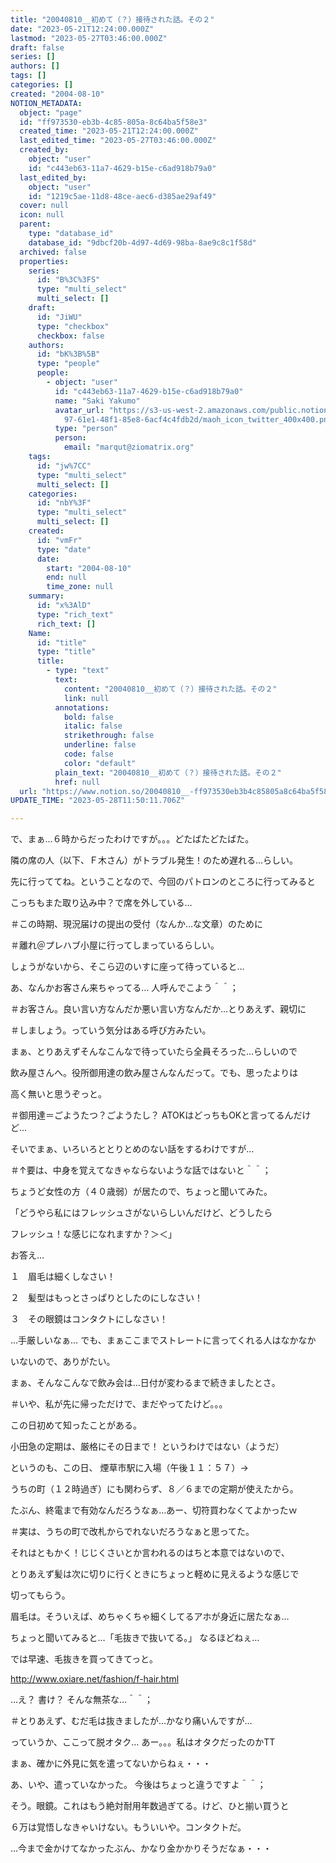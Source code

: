```yaml
---
title: "20040810__初めて（？）接待された話。その２"
date: "2023-05-21T12:24:00.000Z"
lastmod: "2023-05-27T03:46:00.000Z"
draft: false
series: []
authors: []
tags: []
categories: []
created: "2004-08-10"
NOTION_METADATA:
  object: "page"
  id: "ff973530-eb3b-4c85-805a-8c64ba5f58e3"
  created_time: "2023-05-21T12:24:00.000Z"
  last_edited_time: "2023-05-27T03:46:00.000Z"
  created_by:
    object: "user"
    id: "c443eb63-11a7-4629-b15e-c6ad918b79a0"
  last_edited_by:
    object: "user"
    id: "1219c5ae-11d8-48ce-aec6-d385ae29af49"
  cover: null
  icon: null
  parent:
    type: "database_id"
    database_id: "9dbcf20b-4d97-4d69-98ba-8ae9c8c1f58d"
  archived: false
  properties:
    series:
      id: "B%3C%3FS"
      type: "multi_select"
      multi_select: []
    draft:
      id: "JiWU"
      type: "checkbox"
      checkbox: false
    authors:
      id: "bK%3B%5B"
      type: "people"
      people:
        - object: "user"
          id: "c443eb63-11a7-4629-b15e-c6ad918b79a0"
          name: "Saki Yakumo"
          avatar_url: "https://s3-us-west-2.amazonaws.com/public.notion-static.com/3ad1c4\
            97-61e1-48f1-85e8-6acf4c4fdb2d/maoh_icon_twitter_400x400.png"
          type: "person"
          person:
            email: "marqut@ziomatrix.org"
    tags:
      id: "jw%7CC"
      type: "multi_select"
      multi_select: []
    categories:
      id: "nbY%3F"
      type: "multi_select"
      multi_select: []
    created:
      id: "vmFr"
      type: "date"
      date:
        start: "2004-08-10"
        end: null
        time_zone: null
    summary:
      id: "x%3AlD"
      type: "rich_text"
      rich_text: []
    Name:
      id: "title"
      type: "title"
      title:
        - type: "text"
          text:
            content: "20040810__初めて（？）接待された話。その２"
            link: null
          annotations:
            bold: false
            italic: false
            strikethrough: false
            underline: false
            code: false
            color: "default"
          plain_text: "20040810__初めて（？）接待された話。その２"
          href: null
  url: "https://www.notion.so/20040810__-ff973530eb3b4c85805a8c64ba5f58e3"
UPDATE_TIME: "2023-05-28T11:50:11.706Z"

---
```

<link rel="stylesheet" href="https://cdn.jsdelivr.net/npm/katex@0.16.2/dist/katex.min.css" integrity="sha384-bYdxxUwYipFNohQlHt0bjN/LCpueqWz13HufFEV1SUatKs1cm4L6fFgCi1jT643X" crossorigin="anonymous">


で、まぁ…６時からだったわけですが。。。どたばたどたばた。


隣の席の人（以下、Ｆ木さん）がトラブル発生！のため遅れる…らしい。


先に行っててね。ということなので、今回のパトロンのところに行ってみると


こっちもまた取り込み中？で席を外している…


＃この時期、現況届けの提出の受付（なんか…な文章）のために


＃離れ＠プレハブ小屋に行ってしまっているらしい。


しょうがないから、そこら辺のいすに座って待っていると…


あ、なんかお客さん来ちゃってる… 人呼んでこよう＾＾；


＃お客さん。良い言い方なんだか悪い言い方なんだか…とりあえず、親切に


＃しましょう。っていう気分はある呼び方みたい。


まぁ、とりあえずそんなこんなで待っていたら全員そろった…らしいので


飲み屋さんへ。役所御用達の飲み屋さんなんだって。でも、思ったよりは


高く無いと思うぞっと。


＃御用達＝ごようたつ？ごようたし？ ATOKはどっちもOKと言ってるんだけど…


そいでまぁ、いろいろととりとめのない話をするわけですが…


＃↑要は、中身を覚えてなきゃならないような話ではないと＾＾；


ちょうど女性の方（４０歳弱）が居たので、ちょっと聞いてみた。


「どうやら私にはフレッシュさがないらしいんだけど、どうしたら


フレッシュ！な感じになれますか？＞＜」


お答え…


１　眉毛は細くしなさい！


２　髪型はもっとさっぱりとしたのにしなさい！


３　その眼鏡はコンタクトにしなさい！


…手厳しいなぁ… でも、まぁここまでストレートに言ってくれる人はなかなか


いないので、ありがたい。


まぁ、そんなこんなで飲み会は…日付が変わるまで続きましたとさ。


＃いや、私が先に帰っただけで、まだやってたけど。。。


この日初めて知ったことがある。


小田急の定期は、厳格にその日まで！ というわけではない（ようだ）


というのも、この日、 煙草市駅に入場（午後１１：５７）→


うちの町（１２時過ぎ）にも関わらず、８／６までの定期が使えたから。


たぶん、終電まで有効なんだろうなぁ…あー、切符買わなくてよかったｗ


＃実は、うちの町で改札からでれないだろうなぁと思ってた。


それはともかく！じじくさいとか言われるのはちと本意ではないので、


とりあえず髪は次に切りに行くときにちょっと軽めに見えるような感じで


切ってもらう。


眉毛は。そういえば、めちゃくちゃ細くしてるアホが身近に居たなぁ…


ちょっと聞いてみると…「毛抜きで抜いてる。」 なるほどねぇ…


では早速、毛抜きを買ってきてっと。


http://www.oxiare.net/fashion/f-hair.html


…え？ 書け？ そんな無茶な…＾＾；


＃とりあえず、むだ毛は抜きましたが…かなり痛いんですが…


っていうか、ここって脱オタク… あー。。。私はオタクだったのかTT


まぁ、確かに外見に気を遣ってないからねぇ・・・


あ、いや、遣っていなかった。 今後はちょっと違うですよ＾＾；


そう。眼鏡。これはもう絶対耐用年数過ぎてる。けど、ひと揃い買うと


６万は覚悟しなきゃいけない。もういいや。コンタクトだ。


…今まで金かけてなかったぶん、かなり金かかりそうだなぁ・・・

